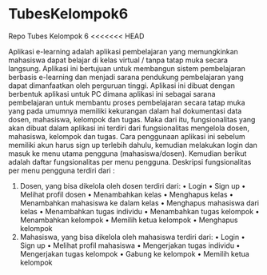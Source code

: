 # TubesKelompok6
Repo Tubes Kelompok 6
<<<<<<< HEAD


Aplikasi e-learning adalah aplikasi pembelajaran yang memungkinkan mahasiswa dapat belajar di kelas virtual / tanpa tatap muka secara langsung. Aplikasi ini bertujuan untuk membangun sistem pembelajaran berbasis e-learning dan menjadi sarana pendukung pembelajaran yang dapat dimanfaatkan oleh perguruan tinggi.
Aplikasi ini dibuat dengan berbentuk aplikasi untuk PC dimana aplikasi ini  sebagai sarana pembelajaran untuk membantu proses pembelajaran secara tatap muka yang pada umumnya memiliki kekurangan dalam hal dokumentasi data dosen, mahasiswa, kelompok dan tugas. Maka dari itu, fungsionalitas yang akan dibuat dalam aplikasi ini terdiri dari fungsionalitas mengelola dosen, mahasiswa, kelompok dan tugas.
Cara penggunaan aplikasi ini sebelum memiliki akun harus sign up terlebih dahulu, kemudian melakukan login dan masuk ke menu utama pengguna (mahasiswa/dosen).
Kemudian berikut adalah daftar fungsionalitas per menu pengguna.
Deskripsi fungsionalitas per menu pengguna terdiri dari :
1.	Dosen, yang bisa dikelola oleh dosen terdiri dari:
•	Login
•	Sign up
•	Melihat profil dosen
•	Menambahkan kelas
•	Menghapus kelas
•	Menambahkan mahasiswa ke dalam kelas
•	Menghapus mahasiswa dari kelas
•	Menambahkan tugas individu
•	Menambahkan tugas kelompok
•	Menambahkan kelompok
•	Memilih ketua kelompok
•	Menghapus kelompok
2.	Mahasiswa, yang bisa dikelola oleh mahasiswa terdiri dari:
•	Login
•	Sign up
•	Melihat profil mahasiswa
•	Mengerjakan tugas individu
•	Mengerjakan tugas kelompok
•	Gabung ke kelompok
•	Memilih ketua kelompok

